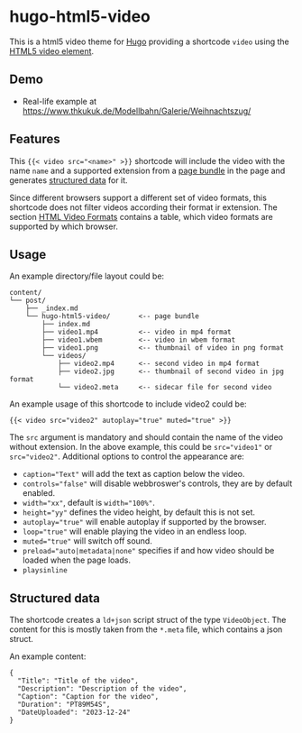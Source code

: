 # hugo-html5-video

This is a html5 video theme for [Hugo](https://gohugo.io/) providing a shortcode `video` using the [HTML5 video element](https://www.w3schools.com/html/html5_video.asp).

## Demo

* Real-life example at https://www.thkukuk.de/Modellbahn/Galerie/Weihnachtszug/

## Features

This `{{< video src="<name>" >}}` shortcode will include the video with the name `name` and a supported extension from a [page bundle](https://gohugo.io/content-management/page-bundles/) in the page and generates [structured data](https://schema.org/VideoObject) for it.

Since different browsers support a different set of video formats, this shortcode does not filter videos according their format ir extension. The section [HTML Video Formats](https://www.w3schools.com/html/html5_video.asp) contains a table, which video formats are supported by which browser.

## Usage

An example directory/file layout could be:
```
content/
└── post/
    ├── _index.md
    └── hugo-html5-video/       <-- page bundle
        ├── index.md
        ├── video1.mp4          <-- video in mp4 format
        ├── video1.wbem         <-- video in wbem format
        ├── video1.png          <-- thumbnail of video in png format
        └── videos/
            ├── video2.mp4      <-- second video in mp4 format
            ├── video2.jpg      <-- thumbnail of second video in jpg format
            └── video2.meta     <-- sidecar file for second video
```
An example usage of this shortcode to include video2 could be:
```
{{< video src="video2" autoplay="true" muted="true" >}}
```

The `src` argument is mandatory and should contain the name of the video
without extension. In the above example, this could be `src="video1"` or
`src="video2"`.
Additional options to control the appearance are:
- `caption="Text"` will add the text as caption below the video.
- `controls="false"` will disable webbroswer's controls, they are by default enabled.
- `width="xx"`, default is `width="100%"`.
- `height="yy"` defines the video height, by default this is not set.
- `autoplay="true"` will enable autoplay if supported by the browser.
- `loop="true"` will enable playing the video in an endless loop.
- `muted="true"` will switch off sound.
- `preload="auto|metadata|none"` specifies if and how video should be loaded when the page loads.
- `playsinline`

## Structured data

The shortcode creates a `ld+json` script struct of the type `VideoObject`. The content for this is mostly taken from the `*.meta` file, which contains a json struct.

An example content:
```
{
  "Title": "Title of the video",
  "Description": "Description of the video",
  "Caption": "Caption for the video",
  "Duration": "PT89M54S",
  "DateUploaded": "2023-12-24"
}
```
